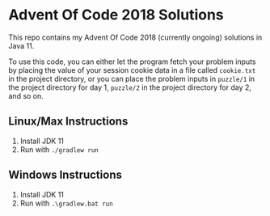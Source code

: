 # Advent Of Code 2018 Solutions

This repo contains my Advent Of Code 2018 (currently ongoing) solutions in Java 11.

To use this code, you can either let the program fetch your problem inputs by placing the value of your session cookie data in a file called `cookie.txt` in the project directory, or you can place the problem inputs in `puzzle/1` in the project directory for day 1, `puzzle/2` in the project directory for day 2, and so on.

## Linux/Max Instructions

1. Install JDK 11
2.  Run with `./gradlew run`

## Windows Instructions

1. Install JDK 11
2. Run with `.\gradlew.bat run`
